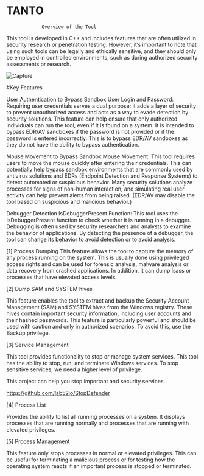 # TANTO
                 Overview of the Tool

This tool is developed in C++ and includes features that are often utilized in security research or penetration testing. However, it’s important to note that using such tools can be legally and ethically sensitive, and they should only be employed in controlled environments, such as during authorized security assessments or research.


![Capture](https://github.com/user-attachments/assets/6dfaca08-feec-446a-ab45-ace2a8c0b405)


#Key Features

User Authentication to Bypass Sandbox
User Login and Password: Requiring user credentials serves a dual purpose: it adds a layer of security to prevent unauthorized access and acts as a way to evade detection by security solutions. This feature can help ensure that only authorized individuals can run the tool, even if it is found on a system. It is intended to bypass EDR/AV sandboxes if the password is not provided or if the password is entered incorrectly. This is to bypass EDR/AV sandboxes as they do not have the ability to bypass authentication.

Mouse Movement to Bypass Sandbox
Mouse Movement: This tool requires users to move the mouse quickly after entering their credentials. This can potentially help bypass sandbox environments that are commonly used by antivirus solutions and EDRs (Endpoint Detection and Response Systems) to detect automated or suspicious behavior. Many security solutions analyze processes for signs of non-human interaction, and simulating real user activity can help prevent alerts from being raised. (EDR/AV may disable the tool based on suspicious and malicious behavior.)

Debugger Detection
IsDebuggerPresent Function: This tool uses the IsDebuggerPresent function to check whether it is running in a debugger. Debugging is often used by security researchers and analysts to examine the behavior of applications. By detecting the presence of a debugger, the tool can change its behavior to avoid detection or to avoid analysis.

[1] Process Dumping
This feature allows the tool to capture the memory of any process running on the system. This is usually done using privileged access rights and can be used for forensic analysis, malware analysis or data recovery from crashed applications. In addition, it can dump lsass or processes that have elevated access levels.

[2] Dump SAM and SYSTEM hives

This feature enables the tool to extract and backup the Security Account Management (SAM) and SYSTEM hives from the Windows registry. These hives contain important security information, including user accounts and their hashed passwords. This feature is particularly powerful and should be used with caution and only in authorized scenarios. To avoid this, use the Backup privilege.

[3] Service Management

This tool provides functionality to stop or manage system services. This tool has the ability to stop, run, and terminate Windows services. To stop sensitive services, we need a higher level of privilege.

This project can help you stop important and security services.

https://github.com/lab52io/StopDefender

[4] Process List

Provides the ability to list all running processes on a system. It displays processes that are running normally and processes that are running with elevated privileges.

[5] Process Management

This feature only stops processes in normal or elevated privileges. This can be useful for terminating a malicious process or for testing how the operating system reacts if an important process is stopped or terminated.
